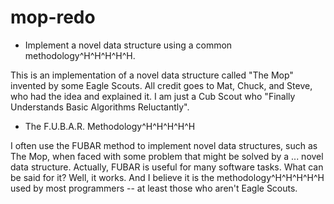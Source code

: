 mop-redo
==============

* Implement a novel data structure using a common methodology^H^H^H^H^H.

This is an implementation of a novel data structure called "The Mop"
invented by some Eagle Scouts.  All credit goes to Mat, Chuck, and
Steve, who had the idea and explained it.  I am just a Cub Scout who
"Finally Understands Basic Algorithms Reluctantly".

* The F.U.B.A.R. Methodology^H^H^H^H^H

I often use the FUBAR method to implement novel data structures, such
as The Mop, when faced with some problem that might be solved by a ...
novel data structure.  Actually, FUBAR is useful for many software
tasks.  What can be said for it?  Well, it works.  And I believe it is
the methodology^H^H^H^H^H used by most programmers -- at least those
who aren't Eagle Scouts.
